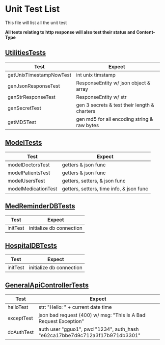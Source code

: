
# Unit Test List

This file will list all the unit test

**All tests relating to http response will also test their status and Content-Type**

## [UtilitiesTests](./src/test/java/cs3337/MedReminderbackend/UtilitiesTests.java)

| Test                    | Expect                                       |
|-------------------------|----------------------------------------------|
| getUnixTimestampNowTest | int unix timstamp                            |
| genJsonResponseTest     | ResponseEntity w/ json object & array        |
| genStrResponseTest      | ResponseEntity w/ str                        |
| genSecretTest           | gen 3 secrets & test their length & charters |
| getMD5Test              | gen md5 for all encoding string & raw bytes  |


## [ModelTests](./src/test/java/cs3337/MedReminderbackend/ModelTests.java)

| Test                | Expect                                   |
|---------------------|------------------------------------------|
| modelDoctorsTest    | getters & json func                      |
| modelPatientsTest   | getters & json func                      |
| modelUsersTest      | getters, setters, & json func            |
| modelMedicationTest | getters, setters, time info, & json func |


## [MedReminderDBTests](./src/test/java/cs3337/MedReminderbackend/MedReminderDBTests.java)

| Test     | Expect                   |
|----------|--------------------------|
| initTest | initialize db connection |


## [HospitalDBTests](./src/test/java/cs3337/MedReminderbackend/HospitalDBTests.java)

| Test     | Expect                   |
|----------|--------------------------|
| initTest | initialize db connection |


## [GeneralApiControllerTests](./src/test/java/cs3337/MedReminderbackend/GeneralApiControllerTests.java)

| Test       | Expect                                                                      |
|------------|-----------------------------------------------------------------------------|
| helloTest  | str: "Hello: " + current date time                                          |
| exceptTest | json bad request (400) w/ msg: "This Is A Bad Request Exception"            |
| doAuthTest | auth user "gguo1", pwd "1234", auth_hash "e62ca17bbe7d9c712a3f17b971db3301" |

